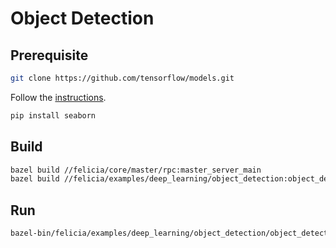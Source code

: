 # Object Detection

## Prerequisite

```bash
git clone https://github.com/tensorflow/models.git
```

Follow the [instructions](https://github.com/tensorflow/models/blob/master/research/object_detection/g3doc/installation.md).

```bash
pip install seaborn
```

## Build

```bash
bazel build //felicia/core/master/rpc:master_server_main
bazel build //felicia/examples/deep_learning/object_detection:object_detection_from_camera
```

## Run

```bash
bazel-bin/felicia/examples/deep_learning/object_detection/object_detection_from_camera
```